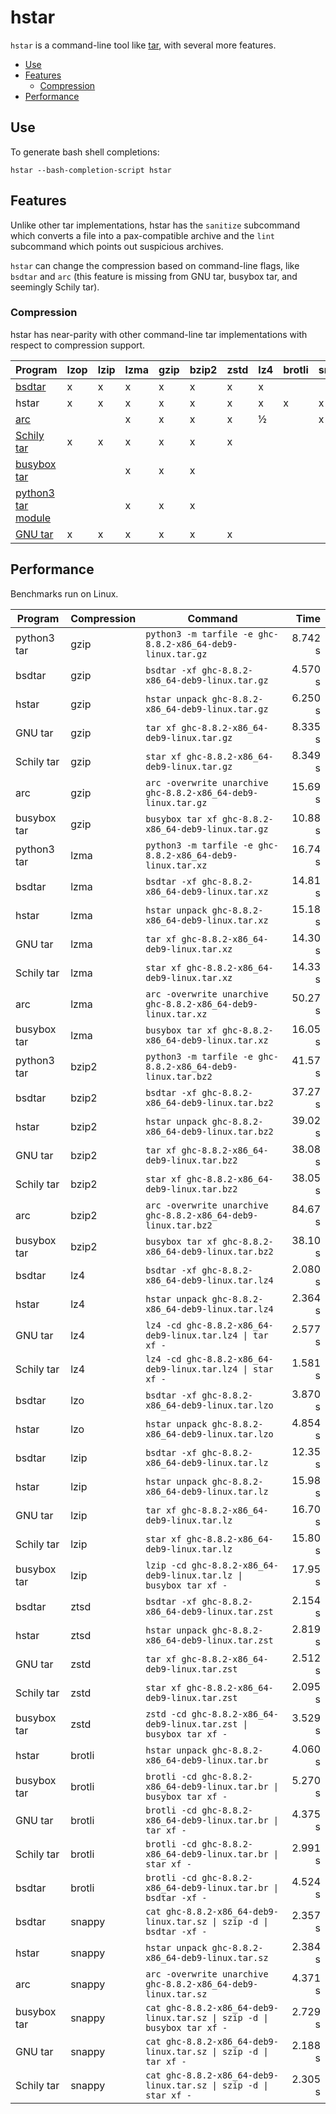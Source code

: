 # hstar

`hstar` is a command-line tool like [tar](https://www.gnu.org/software/tar/),
with several more features.

- [Use](#use)
- [Features](#features)
  - [Compression](#compression)
- [Performance](#performance)

## Use

To generate bash shell completions:

```
hstar --bash-completion-script hstar
```

## Features

Unlike other tar implementations, hstar has the `sanitize` subcommand which
converts a file into a pax-compatible archive and the `lint` subcommand which
points out suspicious archives.

`hstar` can change the compression based on command-line flags, like `bsdtar`
and `arc` (this feature is missing from GNU tar, busybox tar, and seemingly Schily tar).

### Compression

hstar has near-parity with other command-line tar implementations with respect
to compression support.

| Program | lzop | lzip | lzma | gzip | bzip2 | zstd | lz4 | brotli | snappy | lrzip | grzip |
| ------- | ---- | ---- | ---- | ---- | ----- | ---- | --- | ------ | ------ | ----- | ----- |
| [bsdtar](http://libarchive.org/) | x | x | x | x | x | x | x | | | x | x |
| hstar | x | x | x | x | x | x | x | x | x | ½ | |
| [arc](https://github.com/mholt/archiver) | | | x | x | x | x | ½ | | x | | |
| [Schily tar](http://cdrtools.sourceforge.net/private/star.html) | x | x | x | x | x | x | | | | | |
| [busybox tar](https://www.busybox.net/) | | | x | x | x | | | | | | |
| [python3 tar module](https://docs.python.org/3/library/tarfile.html#command-line-interface) | | | x | x | x | | | | | | |
| [GNU tar](https://www.gnu.org/software/tar/) | x | x | x | x | x | x | | | | | |

## Performance

Benchmarks run on Linux.

| Program | Compression | Command | Time |
| ------- | ----------- | ------- | ---: |
| python3 tar | gzip | `python3 -m tarfile -e ghc-8.8.2-x86_64-deb9-linux.tar.gz` | 8.742 s |
| bsdtar | gzip | `bsdtar -xf ghc-8.8.2-x86_64-deb9-linux.tar.gz` | 4.570 s |
| hstar | gzip | `hstar unpack ghc-8.8.2-x86_64-deb9-linux.tar.gz` | 6.250 s |
| GNU tar | gzip | `tar xf ghc-8.8.2-x86_64-deb9-linux.tar.gz` | 8.335 s |
| Schily tar | gzip | `star xf ghc-8.8.2-x86_64-deb9-linux.tar.gz` | 8.349 s |
| arc | gzip | `arc -overwrite unarchive ghc-8.8.2-x86_64-deb9-linux.tar.gz` | 15.69 s |
| busybox tar | gzip | `busybox tar xf ghc-8.8.2-x86_64-deb9-linux.tar.gz` | 10.88 s |
| python3 tar | lzma | `python3 -m tarfile -e ghc-8.8.2-x86_64-deb9-linux.tar.xz` | 16.74 s |
| bsdtar | lzma | `bsdtar -xf ghc-8.8.2-x86_64-deb9-linux.tar.xz` | 14.81 s |
| hstar | lzma | `hstar unpack ghc-8.8.2-x86_64-deb9-linux.tar.xz` | 15.18 s |
| GNU tar | lzma | `tar xf ghc-8.8.2-x86_64-deb9-linux.tar.xz` | 14.30 s |
| Schily tar | lzma | `star xf ghc-8.8.2-x86_64-deb9-linux.tar.xz` | 14.33 s |
| arc | lzma | `arc -overwrite unarchive ghc-8.8.2-x86_64-deb9-linux.tar.xz` | 50.27 s |
| busybox tar | lzma | `busybox tar xf ghc-8.8.2-x86_64-deb9-linux.tar.xz` | 16.05 s |
| python3 tar | bzip2 | `python3 -m tarfile -e ghc-8.8.2-x86_64-deb9-linux.tar.bz2` | 41.57 s |
| bsdtar | bzip2 | `bsdtar -xf ghc-8.8.2-x86_64-deb9-linux.tar.bz2` | 37.27 s |
| hstar | bzip2 | `hstar unpack ghc-8.8.2-x86_64-deb9-linux.tar.bz2` | 39.02 s |
| GNU tar | bzip2 | `tar xf ghc-8.8.2-x86_64-deb9-linux.tar.bz2` | 38.08 s |
| Schily tar | bzip2 | `star xf ghc-8.8.2-x86_64-deb9-linux.tar.bz2` | 38.05 s |
| arc | bzip2 | `arc -overwrite unarchive ghc-8.8.2-x86_64-deb9-linux.tar.bz2` | 84.67 s |
| busybox tar | bzip2 | `busybox tar xf ghc-8.8.2-x86_64-deb9-linux.tar.bz2` | 38.10 s |
| bsdtar | lz4 | `bsdtar -xf ghc-8.8.2-x86_64-deb9-linux.tar.lz4` | 2.080 s |
| hstar | lz4 | `hstar unpack ghc-8.8.2-x86_64-deb9-linux.tar.lz4` | 2.364 s |
| GNU tar | lz4 | `lz4 -cd ghc-8.8.2-x86_64-deb9-linux.tar.lz4 \| tar xf -` | 2.577 s |
| Schily tar | lz4 | `lz4 -cd ghc-8.8.2-x86_64-deb9-linux.tar.lz4 \| star xf -` | 1.581 s |
| bsdtar | lzo | `bsdtar -xf ghc-8.8.2-x86_64-deb9-linux.tar.lzo` | 3.870 s |
| hstar | lzo | `hstar unpack ghc-8.8.2-x86_64-deb9-linux.tar.lzo` | 4.854 s |
| bsdtar | lzip | `bsdtar -xf ghc-8.8.2-x86_64-deb9-linux.tar.lz` | 12.35 s |
| hstar | lzip | `hstar unpack ghc-8.8.2-x86_64-deb9-linux.tar.lz` | 15.98 s |
| GNU tar | lzip | `tar xf ghc-8.8.2-x86_64-deb9-linux.tar.lz` | 16.70 s |
| Schily tar | lzip | `star xf ghc-8.8.2-x86_64-deb9-linux.tar.lz` | 15.80 s |
| busybox tar | lzip | `lzip -cd ghc-8.8.2-x86_64-deb9-linux.tar.lz \| busybox tar xf -` | 17.95 s |
| bsdtar | ztsd | `bsdtar -xf ghc-8.8.2-x86_64-deb9-linux.tar.zst` | 2.154 s |
| hstar | ztsd | `hstar unpack ghc-8.8.2-x86_64-deb9-linux.tar.zst` | 2.819 s |
| GNU tar | zstd | `tar xf ghc-8.8.2-x86_64-deb9-linux.tar.zst` | 2.512 s |
| Schily tar | zstd | `star xf ghc-8.8.2-x86_64-deb9-linux.tar.zst` | 2.095 s |
| busybox tar | zstd | `zstd -cd ghc-8.8.2-x86_64-deb9-linux.tar.zst \| busybox tar xf -` | 3.529 s |
| hstar | brotli | `hstar unpack ghc-8.8.2-x86_64-deb9-linux.tar.br` | 4.060 s |
| busybox tar | brotli | `brotli -cd ghc-8.8.2-x86_64-deb9-linux.tar.br \| busybox tar xf -` | 5.270 s |
| GNU tar | brotli | `brotli -cd ghc-8.8.2-x86_64-deb9-linux.tar.br \| tar xf -` | 4.375 s |
| Schily tar | brotli | `brotli -cd ghc-8.8.2-x86_64-deb9-linux.tar.br \| star xf -` | 2.991 s |
| bsdtar | brotli | `brotli -cd ghc-8.8.2-x86_64-deb9-linux.tar.br \| bsdtar -xf -` | 4.524 s |
| bsdtar | snappy | `cat ghc-8.8.2-x86_64-deb9-linux.tar.sz \| szip -d \| bsdtar -xf -` | 2.357 s |
| hstar | snappy | `hstar unpack ghc-8.8.2-x86_64-deb9-linux.tar.sz` | 2.384 s |
| arc | snappy | `arc -overwrite unarchive ghc-8.8.2-x86_64-deb9-linux.tar.sz` | 4.371 s |
| busybox tar | snappy | `cat ghc-8.8.2-x86_64-deb9-linux.tar.sz \| szip -d \| busybox tar xf -` | 2.729 s |
| GNU tar | snappy | `cat ghc-8.8.2-x86_64-deb9-linux.tar.sz \| szip -d \| tar xf -` | 2.188 s |
| Schily tar | snappy | `cat ghc-8.8.2-x86_64-deb9-linux.tar.sz \| szip -d \| star xf -` | 2.305 s |
